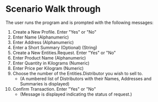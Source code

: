 # Scenario Walk through 

The user runs the program and is prompted with the following messages:
1. Create a New Profile. Enter "Yes" or "No"
2. Enter Name (Alphanumeric)
3. Enter Address (Alphanumeric)
4. Enter a Short Summary (Optional) (String)
5. Create a New Entities.Request. Enter "Yes" or "No"
6. Enter Product Name (Alphanumeric)
7. Enter Quantity in Kilograms (Numeric)
8. Enter Price per Kilogram (Numeric)
9. Choose the number of the Entities.Distributor you wish to sell to.
    * (A numbered list of Distributors with their Names, Addresses and Summaries is displayed)
10. Confirm Transaction. Enter "Yes" or "No"
    * (Message is displayed indicating the status of request.)


